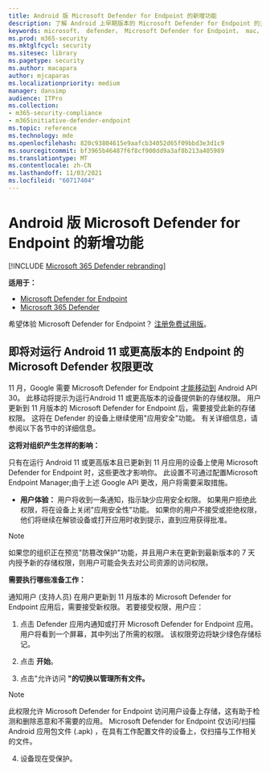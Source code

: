 ```yaml
---
title: Android 版 Microsoft Defender for Endpoint 的新增功能
description: 了解 Android 上早期版本的 Microsoft Defender for Endpoint 的主要更改。
keywords: microsoft， defender， Microsoft Defender for Endpoint， mac， 安装， macos， whatsnew
ms.prod: m365-security
ms.mktglfcycl: security
ms.sitesec: library
ms.pagetype: security
ms.author: macapara
author: mjcaparas
ms.localizationpriority: medium
manager: dansimp
audience: ITPro
ms.collection:
- m365-security-compliance
- m365initiative-defender-endpoint
ms.topic: reference
ms.technology: mde
ms.openlocfilehash: 820c93804615e9aafcb34052d65f09bbd3e3d1c9
ms.sourcegitcommit: bf3965b46487f6f8cf900dd9a3af8b213a405989
ms.translationtype: MT
ms.contentlocale: zh-CN
ms.lasthandoff: 11/03/2021
ms.locfileid: "60717404"
---
```

# <a name="whats-new-in-microsoft-defender-for-endpoint-on-android"></a>Android 版 Microsoft Defender for Endpoint 的新增功能

[!INCLUDE [Microsoft 365 Defender rebranding](../../includes/microsoft-defender.md)]

**适用于：**
- [Microsoft Defender for Endpoint](https://go.microsoft.com/fwlink/p/?linkid=2154037)
- [Microsoft 365 Defender](https://go.microsoft.com/fwlink/?linkid=2118804)

希望体验 Microsoft Defender for Endpoint？ [注册免费试用版](https://signup.microsoft.com/create-account/signup?products=7f379fee-c4f9-4278-b0a1-e4c8c2fcdf7e&ru=https://aka.ms/MDEp2OpenTrial?ocid=docs-wdatp-exposedapis-abovefoldlink)。

## <a name="upcoming-permission-changes-for-microsoft-defender-for-endpoint-running-android-11-or-later"></a>即将对运行 Android 11 或更高版本的 Endpoint 的 Microsoft Defender 权限更改

11 月，Google 需要 Microsoft Defender for Endpoint [才能移动到](https://developer.android.com/distribute/play-policies#APILevel30) Android API 30。 此移动将提示为运行[](https://developer.android.com/training/data-storage/manage-all-files#all-files-access-google-play)Android 11 或更高版本的设备提供新的存储权限。 用户更新到 11 月版本的 Microsoft Defender for Endpoint 后，需要接受此新的存储权限。 这将在 Defender 的设备上继续使用"应用安全"功能。 有关详细信息，请参阅以下各节中的详细信息。

**这将对组织产生怎样的影响：**

只有在运行 Android 11 或更高版本且已更新到 11 月应用的设备上使用 Microsoft Defender for Endpoint 时，这些更改才影响你。 此设置不可通过配置Microsoft Endpoint Manager;由于上述 Google API 更改，用户将需要采取措施。

- **用户体验：** 用户将收到一条通知，指示缺少应用安全权限。 如果用户拒绝此权限，将在设备上关闭"应用安全性"功能。 如果你的用户不接受或拒绝权限，他们将继续在解锁设备或打开应用时收到提示，直到应用获得批准。

>[!NOTE] 
> 如果您的组织正在预览"防篡改保护"功能，并且用户未在更新到最新版本的 7 天内授予新的存储权限，则用户可能会失去对公司资源的访问权限。

**需要执行哪些准备工作：**

通知用户 (支持人员) 在用户更新到 11 月版本的 Microsoft Defender for Endpoint 应用后，需要接受新权限。 若要接受权限，用户应：

1. 点击 Defender 应用内通知或打开 Microsoft Defender for Endpoint 应用。 用户将看到一个屏幕，其中列出了所需的权限。 该权限旁边将缺少绿色存储标记。

2. 点击 **开始**。

3. 点击"允许访问 **"的切换以管理所有文件。** 

  >[!NOTE] 
  >此权限允许 Microsoft Defender for Endpoint 访问用户设备上存储，这有助于检测和删除恶意和不需要的应用。 Microsoft Defender for Endpoint 仅访问/扫描 Android 应用包文件 (.apk) ，在具有工作配置文件的设备上，仅扫描与工作相关的文件。

4. 设备现在受保护。





